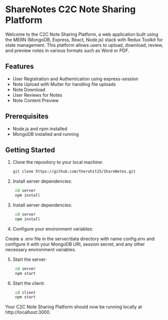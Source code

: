 # ShareNotes C2C Note Sharing Platform

Welcome to the C2C Note Sharing Platform, a web application built using the MERN (MongoDB, Express, React, Node.js) stack with Redux Toolkit for state management. This platform allows users to upload, download, review, and preview notes in various formats such as Word or PDF.

## Features

- User Registration and Authentication using express-session
- Note Upload with Multer for handling file uploads
- Note Download
- User Reviews for Notes
- Note Content Preview

## Prerequisites

- Node.js and npm installed
- MongoDB installed and running

## Getting Started

1. Clone the repository to your local machine:

   ```bash
   git clone https://github.com/therohit25/ShareNotes.git

   ```

2. Install server dependencies:

   ```bash
    cd server
    npm install

   ```

3. Install server dependencies:

   ```bash
    cd server
    npm install

   ```

4. Configure your environment variables:

Create a .env file in the server/data directory with name config.env and configure it with your MongoDB URI, session secret, and any other necessary environment variables.

5. Start the server:

   ```bash
    cd server
    npm start

   ```

6. Start the client:

   ```bash
    cd client
    npm start

   ```

Your C2C Note Sharing Platform should now be running locally at http://localhost:3000.
